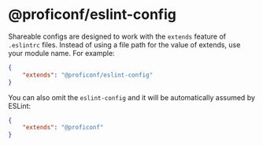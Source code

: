 # @proficonf/eslint-config

Shareable configs are designed to work with the `extends` feature of `.eslintrc` files. Instead of using a file path for the value of extends, use your module name. For example:

```json
{
    "extends": "@proficonf/eslint-config"
}
```

You can also omit the `eslint-config` and it will be automatically assumed by ESLint:

```json
{
    "extends": "@proficonf"
}
```
